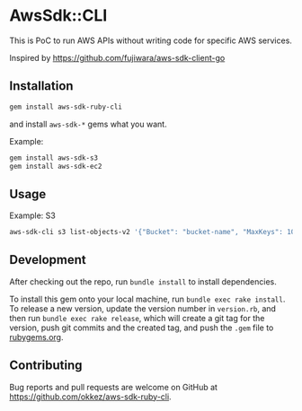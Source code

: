 # AwsSdk::CLI

This is PoC to run AWS APIs without writing code for specific AWS services.

Inspired by https://github.com/fujiwara/aws-sdk-client-go

## Installation

```sh
gem install aws-sdk-ruby-cli
```

and install `aws-sdk-*` gems what you want.

Example:
```sh
gem install aws-sdk-s3
gem install aws-sdk-ec2
```

## Usage

Example: S3

```sh
aws-sdk-cli s3 list-objects-v2 '{"Bucket": "bucket-name", "MaxKeys": 10}'
```

## Development

After checking out the repo, run `bundle install` to install dependencies.

To install this gem onto your local machine, run `bundle exec rake install`. To release a new version, update the version number in `version.rb`, and then run `bundle exec rake release`, which will create a git tag for the version, push git commits and the created tag, and push the `.gem` file to [rubygems.org](https://rubygems.org).

## Contributing

Bug reports and pull requests are welcome on GitHub at https://github.com/okkez/aws-sdk-ruby-cli.
